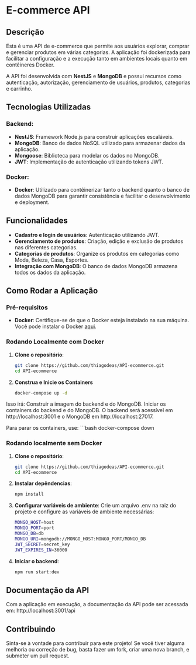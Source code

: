 # E-commerce API

## Descrição
Esta é uma API de e-commerce que permite aos usuários explorar, comprar e gerenciar produtos em várias categorias. A aplicação foi dockerizada para facilitar a configuração e a execução tanto em ambientes locais quanto em contêineres Docker.

A API foi desenvolvida com **NestJS** e **MongoDB** e possui recursos como autenticação, autorização, gerenciamento de usuários, produtos, categorias e carrinho.

## Tecnologias Utilizadas

### Backend:
- **NestJS**: Framework Node.js para construir aplicações escaláveis.
- **MongoDB**: Banco de dados NoSQL utilizado para armazenar dados da aplicação.
- **Mongoose**: Biblioteca para modelar os dados no MongoDB.
- **JWT**: Implementação de autenticação utilizando tokens JWT.
  
### Docker:
- **Docker**: Utilizado para contêinerizar tanto o backend quanto o banco de dados MongoDB para garantir consistência e facilitar o desenvolvimento e deployment.

## Funcionalidades

- **Cadastro e login de usuários**: Autenticação utilizando JWT.
- **Gerenciamento de produtos**: Criação, edição e exclusão de produtos nas diferentes categorias.
- **Categorias de produtos**: Organize os produtos em categorias como Moda, Beleza, Casa, Esportes.
- **Integração com MongoDB**: O banco de dados MongoDB armazena todos os dados da aplicação.

## Como Rodar a Aplicação

### Pré-requisitos

- **Docker**: Certifique-se de que o Docker esteja instalado na sua máquina. Você pode instalar o Docker [aqui](https://www.docker.com/get-started).

### Rodando Localmente com Docker

1. **Clone o repositório**:
   ```bash
   git clone https://github.com/thiagodeas/API-ecommerce.git
   cd API-ecommerce
2. **Construa e Inicie os Containers**
    ```bash
    docker-compose up -d
Isso irá:
Construir a imagem do backend e do MongoDB.
Iniciar os containers do backend e do MongoDB.
O backend será acessível em http://localhost:3001 e o MongoDB em http://localhost:27017.

Para parar os containers, use:
    ```bash
    docker-compose down
    
### Rodando localmente sem Docker
1. **Clone o repositório**:
    ```bash
    git clone https://github.com/thiagodeas/API-ecommerce.git
    cd API-ecommerce
2. **Instalar depêndencias**:
    ```bash
    npm install
3. **Configurar variáveis de ambiente**:
Crie um arquivo .env na raiz do projeto e configure as variáveis de ambiente necessárias:
    ```bash
    MONGO_HOST=host
    MONGO_PORT=port
    MONGO_DB=db
    MONGO_URI=mongodb://MONGO_HOST:MONGO_PORT/MONGO_DB
    JWT_SECRET=secret_key
    JWT_EXPIRES_IN=36000
4. **Iniciar o backend**:
    ```bash
    npm run start:dev
## Documentação da API
Com a aplicação em execução, a documentação da API pode ser acessada em: http://localhost:3001/api

## Contribuindo
Sinta-se à vontade para contribuir para este projeto! Se você tiver alguma melhoria ou correção de bug, basta fazer um fork, criar uma nova branch, e submeter um pull request.
